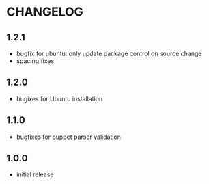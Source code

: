 # CHANGELOG

## 1.2.1
- bugfix for ubuntu: only update package control on source change
- spacing fixes

## 1.2.0
- bugixes for Ubuntu installation

## 1.1.0
- bugfixes for puppet parser validation

## 1.0.0
- initial release
